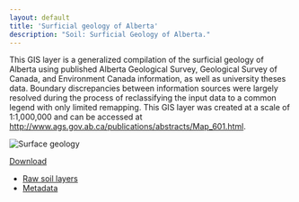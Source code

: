 ```yaml
---
layout: default
title: 'Surficial geology of Alberta'
description: "Soil: Surficial Geology of Alberta."
---
```


This GIS layer is a generalized compilation of the surficial geology of Alberta 
using published Alberta Geological Survey, Geological Survey of Canada, and 
Environment Canada information, as well as university theses data. Boundary 
discrepancies between information sources were largely resolved during the 
process of reclassifying the input data to a common legend with only limited 
remapping. This GIS layer was created at a scale of 1:1,000,000 and can be 
accessed at http://www.ags.gov.ab.ca/publications/abstracts/Map_601.html.

<div class="row">
  <div class="col-6 col-sm-6 col-lg-6">
  <p><img src="{{ site.contents }}/geospatial/soil/surfaceGeologyDPanForWeb200dpi.png" class="img-responsive" alt="Surface geology"/></p>
  </div>
</div>

<span class="pull-right">
<div class="btn-group">
  <a href="#" class="btn btn-primary dropdown-toggle" data-toggle="dropdown" aria-expanded="false">Download <i class="fa fa-download"></i></a>
  <ul class="dropdown-menu">
    <li><a href="{{ site.ftproot }}/geospatial/soil/ABMI_soilTypes_LayerJan2014.gdb.zip">Raw soil layers</a></li>
    <li><a href="{{ site.ftproot }}/geospatial/soil/soillayersfortheabmisppwebsite.zip">Metadata</a></li>
  </ul>
</div>
</span>

